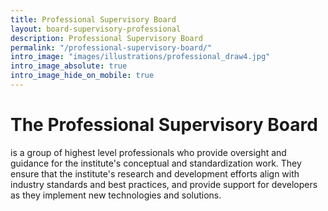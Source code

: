 ```yaml
---
title: Professional Supervisory Board
layout: board-supervisory-professional
description: Professional Supervisory Board
permalink: "/professional-supervisory-board/"
intro_image: "images/illustrations/professional_draw4.jpg"
intro_image_absolute: true
intro_image_hide_on_mobile: true
---
```


# The Professional Supervisory Board

is a group of highest level professionals who provide oversight and guidance for the institute's conceptual and standardization work. They ensure that the institute's research and development efforts align with industry standards and best practices, and provide support for developers as they implement new technologies and solutions.
